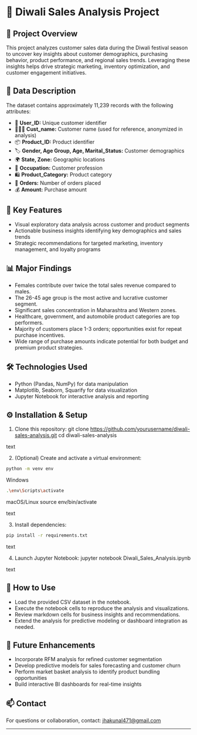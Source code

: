 
# 🎉 Diwali Sales Analysis Project

## 📖 Project Overview
This project analyzes customer sales data during the Diwali festival season to uncover key insights about customer demographics, purchasing behavior, product performance, and regional sales trends. Leveraging these insights helps drive strategic marketing, inventory optimization, and customer engagement initiatives.

## 📂 Data Description
The dataset contains approximately 11,239 records with the following attributes:
- 👤 **User_ID:** Unique customer identifier
- 🧑‍🤝‍🧑 **Cust_name:** Customer name (used for reference, anonymized in analysis)
- 📦 **Product_ID:** Product identifier
- 🏷️ **Gender, Age Group, Age, Marital_Status:** Customer demographics
- 🌍 **State, Zone:** Geographic locations
- 💼 **Occupation:** Customer profession
- 🛍️ **Product_Category:** Product category
- 🛒 **Orders:** Number of orders placed
- 💰 **Amount:** Purchase amount

## 🚀 Key Features
- Visual exploratory data analysis across customer and product segments
- Actionable business insights identifying key demographics and sales trends
- Strategic recommendations for targeted marketing, inventory management, and loyalty programs

## 📊 Major Findings
- Females contribute over twice the total sales revenue compared to males.
- The 26-45 age group is the most active and lucrative customer segment.
- Significant sales concentration in Maharashtra and Western zones.
- Healthcare, government, and automobile product categories are top performers.
- Majority of customers place 1-3 orders; opportunities exist for repeat purchase incentives.
- Wide range of purchase amounts indicate potential for both budget and premium product strategies.

## 🛠️ Technologies Used
- Python (Pandas, NumPy) for data manipulation
- Matplotlib, Seaborn, Squarify for data visualization
- Jupyter Notebook for interactive analysis and reporting

## ⚙️ Installation & Setup

1. Clone this repository:
git clone https://github.com/yourusername/diwali-sales-analysis.git
cd diwali-sales-analysis

text

2. (Optional) Create and activate a virtual environment:
``` bash
python -m venv env
```
Windows
``` bash
.\env\Scripts\activate
```
macOS/Linux
source env/bin/activate

text

3. Install dependencies:
``` bash
pip install -r requirements.txt
```
text

4. Launch Jupyter Notebook:
jupyter notebook Diwali_Sales_Analysis.ipynb

text

## 📌 How to Use
- Load the provided CSV dataset in the notebook.
- Execute the notebook cells to reproduce the analysis and visualizations.
- Review markdown cells for business insights and recommendations.
- Extend the analysis for predictive modeling or dashboard integration as needed.

## 🔮 Future Enhancements
- Incorporate RFM analysis for refined customer segmentation
- Develop predictive models for sales forecasting and customer churn
- Perform market basket analysis to identify product bundling opportunities
- Build interactive BI dashboards for real-time insights

## 📫 Contact
For questions or collaboration, contact: [jhakunal471@gmail.com](mailto:jhakunal471@gmail.com)

---
